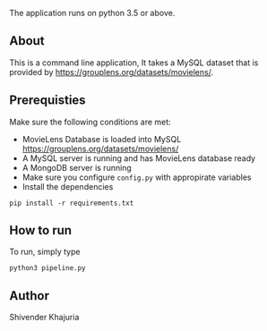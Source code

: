 The application runs on python 3.5 or above.

## About
This is a command line application, It takes a MySQL dataset that is provided by https://grouplens.org/datasets/movielens/.

## Prerequisties

Make sure the following conditions are met:
- MovieLens Database is loaded into MySQL https://grouplens.org/datasets/movielens/
- A MySQL server is running and has MovieLens database ready
- A MongoDB server is running
- Make sure you configure ```config.py``` with appropirate variables
- Install the dependencies 
```
pip install -r requirements.txt
```

## How to run

To run, simply type
```
python3 pipeline.py
```

## Author
Shivender Khajuria
